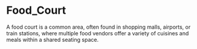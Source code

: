 # Food_Court
A food court is a common area, often found in shopping malls, airports, or train stations, where multiple food vendors offer a variety of cuisines and meals within a shared seating space.

